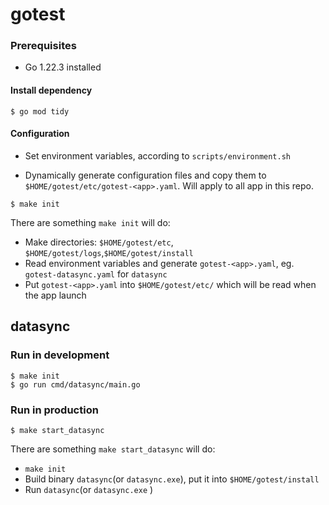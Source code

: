 # gotest

### Prerequisites

- Go 1.22.3 installed

#### Install dependency

```
$ go mod tidy
```

#### Configuration

- Set environment variables, according to `scripts/environment.sh`

- Dynamically generate configuration files and copy them to `$HOME/gotest/etc/gotest-<app>.yaml`. Will apply to all app in this repo.

```
$ make init
```

There are something `make init` will do:

- Make directories: `$HOME/gotest/etc`, `$HOME/gotest/logs`,`$HOME/gotest/install`
- Read environment variables and generate `gotest-<app>.yaml`, eg. `gotest-datasync.yaml` for `datasync`
- Put `gotest-<app>.yaml` into `$HOME/gotest/etc/` which will be read when the app launch

## datasync

### Run in development

```
$ make init
$ go run cmd/datasync/main.go
```

### Run in production

```
$ make start_datasync
```

There are something `make start_datasync` will do:

- `make init`
- Build binary `datasync`(or `datasync.exe`), put it into `$HOME/gotest/install`
- Run `datasync`(or `datasync.exe` )
